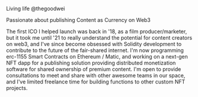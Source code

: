 Living life @thegoodwei

Passionate about publishing Content as Currency on Web3

The first ICO I helped launch was back in '18, as a film producer/marketer, but it took me until '21 to really understand the potential for content creators on web3, and I've since become obsessed with Solidity development to contribute to the future of the fair-shared internet. I'm now programming erc-1155 Smart Contracts on Ethereum / Matic, and working on a next-gen NFT dapp for a publishing solution providing distributed monetization software for shared ownership of premium content. I'm open to provide consultations to meet and share with other awesome teams in our space, and I've limited freelance time for building functions to other custom NFT projects.
